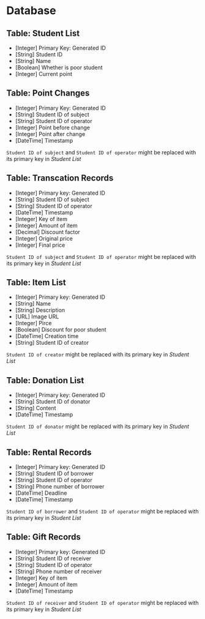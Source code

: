 # Database

## Table: Student List
- [Integer] Primary Key: Generated ID
- [String] Student ID
- [String] Name
- [Boolean] Whether is poor student
- [Integer] Current point

## Table: Point Changes
- [Integer] Primary Key: Generated ID
- [String] Student ID of subject
- [String] Student ID of operator
- [Integer] Point before change
- [Integer] Point after change
- [DateTime] Timestamp

`Student ID of subject` and `Student ID of operator` might be replaced with its primary key in *Student List*

## Table: Transcation Records
- [Integer] Primary key: Generated ID
- [String] Student ID of subject
- [String] Student ID of operator
- [DateTime] Timestamp
- [Integer] Key of item
- [Integer] Amount of item
- [Decimal] Discount factor
- [Integer] Original price
- [Integer] Final price

`Student ID of subject` and `Student ID of operator` might be replaced with its primary key in *Student List*

## Table: Item List
- [Integer] Primary key: Generated ID
- [String] Name
- [String] Description
- [URL] Image URL
- [Integer] Pirce
- [Boolean] Discount for poor student
- [DateTime] Creation time
- [String] Student ID of creator

`Student ID of creator` might be replaced with its primary key in *Student List*

## Table: Donation List
- [Integer] Primary key: Generated ID
- [String] Student ID of donator
- [String] Content
- [DateTime] Timestamp

`Student ID of donator` might be replaced with its primary key in *Student List*

## Table: Rental Records
- [Integer] Primary key: Generated ID
- [String] Student ID of borrower
- [String] Student ID of operator
- [String] Phone number of borrower
- [DateTime] Deadline
- [DateTime] Timestamp

`Student ID of borrower` and `Student ID of operator` might be replaced with its primary key in *Student List*

## Table: Gift Records
- [Integer] Primary key: Generated ID
- [String] Student ID of receiver
- [String] Student ID of operator
- [String] Phone number of receiver
- [Integer] Key of item
- [Integer] Amount of item
- [DateTime] Timestamp

`Student ID of receiver` and `Student ID of operator` might be replaced with its primary key in *Student List*
